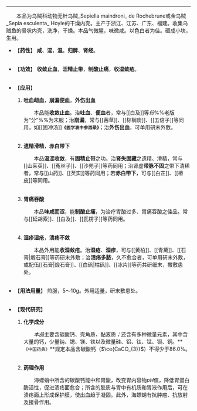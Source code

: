 ---
&emsp;&emsp;本品为乌贼科动物无针乌贼_Sepiella maindroni_ de Rochebrune或金乌贼_Sepia esculenta_ Hoyle的干燥内壳。主产于浙江、江苏、广东、福建。收集乌贼鱼的骨状内壳，洗净，干燥。本品气微腥，味微咸。以色白者为佳。砸成小块，生用。

- 【**药性**】
	**咸**、**涩**，**温**。**归脾**、**肾经**。<br></br>

- 【**功效**】
	**收敛止血**，**涩精止带**，**制酸止痛**，**收湿敛疮**。<br></br>

- 【**应用**】
	1. **吐血衄血**，**崩漏便血**，**外伤出血**
		
		&emsp;&emsp;本品能**收敛止血**。治**吐血**、**便血**者，常与[[白及]]等<dfn>份</dfn>%%老版为“分”%%为末服；治**崩漏**，常与[[茜草]]、[[棕榈炭]]、[[五倍子]]等同用，如[[固冲汤]]**`《医学衷中参西录》`**；治**外伤出血**，可单用研末外敷。<br></br>
	
	2. **遗精滑精**，**赤白带下**
		
		&emsp;&emsp;本品**温涩收敛**，有**固精止带**之功。治**肾失固藏**之遗精、滑精，常与[[山茱萸]]、[[菟丝子]]、[[沙苑子]]等药同用；治肾虚**带脉不固**之带下清稀者，常与[[山药]]、[[芡实]]等药同用；若**赤白带下**，可与[[白芷]]、[[椿皮]]等同用。<br></br>
	
	3. **胃痛吞酸**
		
		&emsp;&emsp;本品**味咸而涩**，能**制酸止痛**，为治疗胃酸过多、胃痛吞酸之佳品。常与[[延胡索]]、[[白及]]、[[瓦楞子]]等药同用。<br></br>
	
	4. **湿疹湿疮**，**溃疡不敛**
		
		&emsp;&emsp;本品外用能**收湿敛疮**。治**湿疮**、**湿疹**，可与[[黄柏]]、[[青黛]]、[[石膏|煅石膏]]等药研末外敷；治**溃疡多脓**，久不愈合者，可单用研末外敷，或配伍[[石膏|煅石膏]]、[[白矾|枯矾]]、[[冰片]]等药共研细末，撒敷患处。<br></br>

- 【**用法用量**】
	煎服，5～10g。外用适量，研末敷患处。<br></br>

- 【**现代研究**】
	1. **化学成分**
		
		&emsp;&emsp;<dfn>本品</dfn>主要含碳酸钙<dfn>、</dfn>壳角质<dfn>、</dfn>黏液质<dfn>；</dfn>还含有多种微量元素，其中含大量的钙，少量钠、锶、镁、铁以及微量硅、铝、钛、锰、钡、铜。**`《中国药典》`**规定本品含碳酸钙（$\ce{CaCO_{3}}$）不得少于86.0%。<br></br>
	
	2. **药理作用**
		
		&emsp;&emsp;海螵蛸中所含的碳酸钙能中和胃酸，改变胃内容物$pH$值，降低胃蛋白酶活性，促进溃疡面愈合；所含的胶质与胃中有机质和胃液作用后，可在溃疡面上形成保护膜，使出血趋于凝固。此外，海螵蛸有抗肿瘤、抗放射及接骨作用。